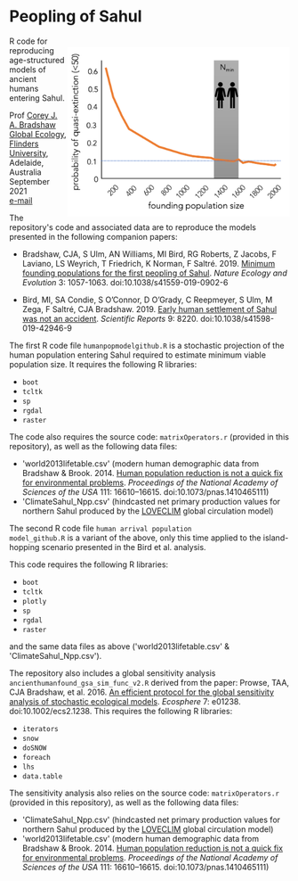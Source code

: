 # Peopling of Sahul
<img align="right" src="foundingPop.png" alt="founding N" width="400" style="margin-top: 20px">

R code for reproducing age-structured models of ancient humans entering Sahul.

Prof <a href="http://scholar.google.com.au/citations?sortby=pubdate&hl=en&user=1sO0O3wAAAAJ&view_op=list_works">Corey J. A. Bradshaw</a> <br>
<a href="http://globalecologyflinders.com" target="_blank">Global Ecology</a>, <a href="http://flinders.edu.au" target="_blank">Flinders University</a>, Adelaide, Australia <br>
September 2021 <br>
<a href=mailto:corey.bradshaw@flinders.edu.au>e-mail</a> <br>

The repository's code and associated data are to reproduce the models presented in the following companion papers:

- Bradshaw, CJA, S Ulm, AN Williams, MI Bird, RG Roberts, Z Jacobs, F Laviano, LS Weyrich, T Friedrich, K Norman, F Saltré. 2019. <a href="http://doi.org/10.1038/s41559-019-0902-6">Minimum founding populations for the first peopling of Sahul</a>. <i>Nature Ecology and Evolution</i> 3: 1057-1063. doi:10.1038/s41559-019-0902-6

- Bird, MI, SA Condie, S O’Connor, D O’Grady, C Reepmeyer, S Ulm, M Zega, F Saltré, CJA Bradshaw. 2019. <a href="http://doi.org/10.1038/s41598-019-42946-9">Early human settlement of Sahul was not an accident</a>. <i>Scientific Reports</i> 9: 8220. doi:10.1038/s41598-019-42946-9

The first R code file <code>humanpopmodelgithub.R</code> is a stochastic projection of the human population entering Sahul required to estimate minimum viable population size. It requires the following R libraries:

- <code>boot</code>
- <code>tcltk</code>
- <code>sp</code>
- <code>rgdal</code>
- <code>raster</code>

The code also requires the source code: <code>matrixOperators.r</code> (provided in this repository), as well as the following data files:

- 'world2013lifetable.csv' (modern human demographic data from Bradshaw & Brook. 2014. <a href="http://doi.org/10.1073/pnas.1410465111">Human population reduction is not a quick fix for environmental problems</a>. <i>Proceedings of the National Academy of Sciences of the USA</i> 111: 16610–16615. doi:10.1073/pnas.1410465111)
- 'ClimateSahul_Npp.csv' (hindcasted net primary production values for northern Sahul produced by the <a href="https://gmd.copernicus.org/articles/3/603/2010/">LOVECLIM</a> global circulation model)


The second R code file <code>human arrival population model_github.R</code> is a variant of the above, only this time applied to the island-hopping scenario presented in the Bird et al. analysis.

This code requires the following R libraries:

- <code>boot</code>
- <code>tcltk</code>
- <code>plotly</code>
- <code>sp</code>
- <code>rgdal</code>
- <code>raster</code>

and the same data files as above ('world2013lifetable.csv' & 'ClimateSahul_Npp.csv').


The repository also includes a global sensitivity analysis <code>ancienthumanfound_gsa_sim_func_v2.R</code> derived from the paper: Prowse, TAA, CJA Bradshaw, et al. 2016. <a href="http://dx.doi.org/10.1002/ecs2.1238">An efficient protocol for the global sensitivity analysis of stochastic ecological models</a>. <i>Ecosphere</i> 7: e01238. doi:10.1002/ecs2.1238. This requires the following R libraries:

- <code>iterators</code>
- <code>snow</code>
- <code>doSNOW</code>
- <code>foreach</code>
- <code>lhs</code>
- <code>data.table</code>

The sensitivity analysis also relies on the source code: <code>matrixOperators.r</code> (provided in this repository), as well as the following data files:

- 'ClimateSahul_Npp.csv' (hindcasted net primary production values for northern Sahul produced by the <a href="https://gmd.copernicus.org/articles/3/603/2010/">LOVECLIM</a> global circulation model)
- 'world2013lifetable.csv' (modern human demographic data from Bradshaw & Brook. 2014. <a href="http://doi.org/10.1073/pnas.1410465111">Human population reduction is not a quick fix for environmental problems</a>. <i>Proceedings of the National Academy of Sciences of the USA</i> 111: 16610–16615. doi:10.1073/pnas.1410465111)

